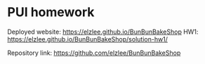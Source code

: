 # PUI homework

Deployed website: https://elzlee.github.io/BunBunBakeShop
HW1: https://elzlee.github.io/BunBunBakeShop/solution-hw1/

Repository link: https://github.com/elzlee/BunBunBakeShop
